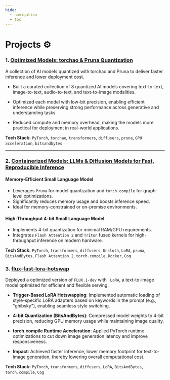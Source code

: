 ```yaml
---
hide:
  - navigation
  - toc
---
```


# **Projects ⚙️**

### 1. [Optimized Models: torchao & Pruna Quantization](https://huggingface.co/collections/AINovice2005/optimized-models-torchao-and-pruna-quantization-6875516b020b9776cc21e591)

A collection of AI models quantized with torchao and Pruna to deliver faster inference and lower deployment cost.

- Built a curated collection of 8 quantized AI models covering text-to-text, image-to-text, audio-to-text, and text-to-image modalities.

- Optimized each model with low-bit precision, enabling efficient inference while preserving strong performance across generative and understanding tasks.

- Reduced compute and memory overhead, making the models more practical for deployment in real-world applications.

**Tech Stack:** `PyTorch`, `torchao`, `transformers`, `diffusers`, `pruna`, `GPU acceleration`, `bitsandbytes`

---

### 2. [Containerized Models: LLMs & Diffusion Models for Fast, Reproducible Inference](https://hub.docker.com/u/paragekbote)

#### Memory-Efficient Small Language Model

- Leverages `Pruna` for model quantization and `torch.compile` for graph-level optimizations.
- Significantly reduces memory usage and boosts inference speed.
- Ideal for memory-constrained or on-premise environments.

#### High-Throughput 4-bit Small Language Model

- Implements 4-bit quantization for minimal RAM/GPU requirements.
- Integrates `Flash Attention 2` and `Triton` fused kernels for high-throughput inference on modern hardware.

**Tech Stack:** `PyTorch`, `transformers`, `diffusers`, `Unsloth`, `LoRA`, `pruna`, `BitsAndBytes`, `Flash Attention 2`, `torch.compile`, `Docker`, `Cog`

### 3. [flux-fast-lora-hotswap](https://replicate.com/paragekbote/flux-fast-lora-hotswap)

Deployed a optimized version of `FLUX.1-dev` with ` LoRA`, a text-to-image model optimized for efficient and flexible serving.

- **Trigger-Based LoRA Hotswapping**: Implemented automatic loading of style-specific LoRA adapters based on keywords in the prompt (e.g., "ghibsky"), enabling seamless style switching.

- **4-bit Quantization (BitsAndBytes)**: Compressed model weights to 4-bit precision, reducing GPU memory usage while maintaining image quality.

- **torch.compile Runtime Acceleration**: Applied PyTorch runtime optimizations to cut down image generation latency and improve responsiveness.

- **Impact**: Achieved faster inference, lower memory footprint for text-to-image generation, thereby lowering overall computational cost.

**Tech Stack:** `PyTorch`, `transformers`, `diffusers`, `LoRA`, `BitsAndBytes`, `torch.compile`, `Cog`